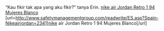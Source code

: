 “Kau fikir tak apa yang aku fikir?” tanya Erin.
 <a href="http://www.safetymanagementgroup.com/readwrite/ES.asp?Spain-Nikeairjordan=2341" >nike air Jordan Retro 1 94 Mujeres Blanco</a>
[url=http://www.safetymanagementgroup.com/readwrite/ES.asp?Spain-Nikeairjordan=2341]nike air Jordan Retro 1 94 Mujeres Blanco[/url]